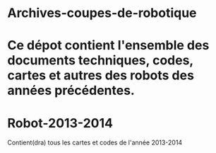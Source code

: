 
Archives-coupes-de-robotique
============================

Ce dépot contient l'ensemble des documents techniques, codes, cartes et autres des robots des années précédentes.
=======
Robot-2013-2014
===============

Contient(dra) tous les cartes et codes de l'année 2013-2014
